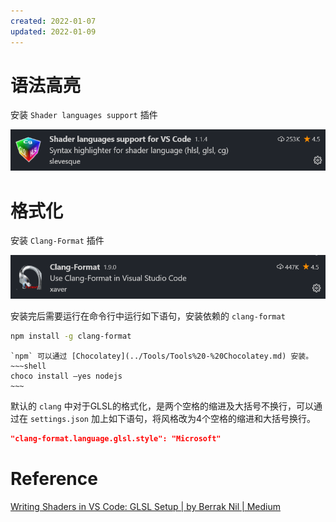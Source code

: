 ```yaml
---
created: 2022-01-07
updated: 2022-01-09
---
```

# 语法高亮

安装 `Shader languages support` 插件

![|500](assets/VSCode%20-%20GLSL/Untitled.png)

# 格式化

安装 `Clang-Format` 插件

![](assets/VSCode%20-%20GLSL/Untitled%201.png)

安装完后需要运行在命令行中运行如下语句，安装依赖的 `clang-format`

```bash
npm install -g clang-format
```

```ad-note
`npm` 可以通过 [Chocolatey](../Tools/Tools%20-%20Chocolatey.md) 安装。
~~~shell
choco install —yes nodejs
~~~
```

默认的 `clang` 中对于GLSL的格式化，是两个空格的缩进及大括号不换行，可以通过在 `settings.json` 加上如下语句，将风格改为4个空格的缩进和大括号换行。

```json
"clang-format.language.glsl.style": "Microsoft"
```

# Reference

[Writing Shaders in VS Code: GLSL Setup | by Berrak Nil | Medium](https://medium.com/@berraknil/writing-shaders-in-vs-code-glsl-setup-391948580a9a)